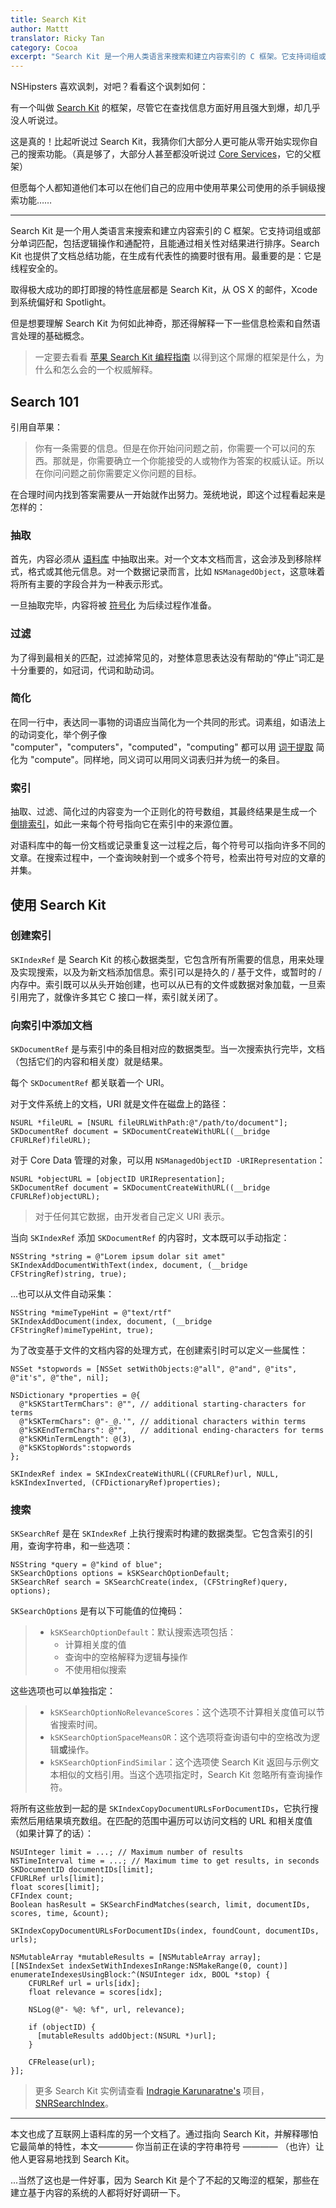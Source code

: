 ```yaml
---
title: Search Kit
author: Mattt
translator: Ricky Tan
category: Cocoa
excerpt: "Search Kit 是一个用人类语言来搜索和建立内容索引的 C 框架。它支持词组或部分单词匹配，包括逻辑操作和通配符，且能通过相关性对结果进行排序。Search Kit 也提供了文档总结功能，在生成有代表性的摘要时很有用。最重要的是：它是线程安全的。"
---
```


NSHipsters 喜欢讽刺，对吧？看看这个讽刺如何：

有一个叫做 [Search Kit](https://developer.apple.com/library/mac/#documentation/UserExperience/Reference/SearchKit/Reference/reference.html) 的框架，尽管它在查找信息方面好用且强大到爆，却几乎没人听说过。

这是真的！比起听说过 Search Kit，我猜你们大部分人更可能从零开始实现你自己的搜索功能。（真是够了，大部分人甚至都没听说过 [Core Services](https://developer.apple.com/library/mac/#documentation/Carbon/Reference/CoreServicesReferenceCollection/_index.html)，它的父框架）

但愿每个人都知道他们本可以在他们自己的应用中使用苹果公司使用的杀手锏级搜索功能……

---

Search Kit 是一个用人类语言来搜索和建立内容索引的 C 框架。它支持词组或部分单词匹配，包括逻辑操作和通配符，且能通过相关性对结果进行排序。Search Kit 也提供了文档总结功能，在生成有代表性的摘要时很有用。最重要的是：它是线程安全的。

取得极大成功的即打即搜的特性底层都是 Search Kit，从 OS X 的邮件，Xcode 到系统偏好和 Spotlight。

但是想要理解 Search Kit 为何如此神奇，那还得解释一下一些信息检索和自然语言处理的基础概念。

> 一定要去看看 [苹果 Search Kit 编程指南](https://developer.apple.com/library/mac/#documentation/UserExperience/Conceptual/SearchKitConcepts/searchKit_intro/searchKit_intro.html) 以得到这个屌爆的框架是什么，为什么和怎么会的一个权威解释。

## Search 101

引用自苹果：

> 你有一条需要的信息。但是在你开始问问题之前，你需要一个可以问的东西。那就是，你需要确立一个你能接受的人或物作为答案的权威认证。所以在你问问题之前你需要定义你问题的目标。

在合理时间内找到答案需要从一开始就作出努力。笼统地说，即这个过程看起来是怎样的：

### 抽取

首先，内容必须从 [语料库](https://zh.wikipedia.org/wiki/%E8%AF%AD%E6%96%99%E5%BA%93) 中抽取出来。对一个文本文档而言，这会涉及到移除样式，格式或其他元信息。对一个数据记录而言，比如 `NSManagedObject`，这意味着将所有主要的字段合并为一种表示形式。

一旦抽取完毕，内容将被 [符号化](http://en.wikipedia.org/wiki/Tokenization) 为后续过程作准备。

### 过滤

为了得到最相关的匹配，过滤掉常见的，对整体意思表达没有帮助的“停止”词汇是十分重要的，如冠词，代词和助动词。

### 简化

在同一行中，表达同一事物的词语应当简化为一个共同的形式。词素组，如语法上的动词变化，举个例子像 "computer"，"computers"，"computed"，"computing" 都可以用 [词干提取](https://zh.wikipedia.org/wiki/%E8%AF%8D%E5%B9%B2%E6%8F%90%E5%8F%96) 简化为 "compute"。同样地，同义词可以用同义词表归并为统一的条目。

### 索引

抽取、过滤、简化过的内容变为一个正则化的符号数组，其最终结果是生成一个 [倒排索引](https://zh.wikipedia.org/wiki/%E5%80%92%E6%8E%92%E7%B4%A2%E5%BC%95)，如此一来每个符号指向它在索引中的来源位置。

对语料库中的每一份文档或记录重复这一过程之后，每个符号可以指向许多不同的文章。在搜索过程中，一个查询映射到一个或多个符号，检索出符号对应的文章的并集。

## 使用 Search Kit

### 创建索引

`SKIndexRef` 是 Search Kit 的核心数据类型，它包含所有所需要的信息，用来处理及实现搜索，以及为新文档添加信息。索引可以是持久的 / 基于文件，或暂时的 / 内存中。索引既可以从头开始创建，也可以从已有的文件或数据对象加载，一旦索引用完了，就像许多其它 C 接口一样，索引就关闭了。

### 向索引中添加文档

`SKDocumentRef` 是与索引中的条目相对应的数据类型。当一次搜索执行完毕，文档（包括它们的内容和相关度）就是结果。

每个 `SKDocumentRef` 都关联着一个 URI。

对于文件系统上的文档，URI 就是文件在磁盘上的路径：

```objc
NSURL *fileURL = [NSURL fileURLWithPath:@"/path/to/document"];
SKDocumentRef document = SKDocumentCreateWithURL((__bridge CFURLRef)fileURL);
```

对于 Core Data 管理的对象，可以用 `NSManagedObjectID -URIRepresentation`：

```objc
NSURL *objectURL = [objectID URIRepresentation];
SKDocumentRef document = SKDocumentCreateWithURL((__bridge CFURLRef)objectURL);
```

> 对于任何其它数据，由开发者自己定义 URI 表示。

当向 `SKIndexRef` 添加 `SKDocumentRef` 的内容时，文本既可以手动指定：

```objc
NSString *string = @"Lorem ipsum dolar sit amet"
SKIndexAddDocumentWithText(index, document, (__bridge CFStringRef)string, true);
```

...也可以从文件自动采集：

```objc
NSString *mimeTypeHint = @"text/rtf"
SKIndexAddDocument(index, document, (__bridge CFStringRef)mimeTypeHint, true);
```

为了改变基于文件的文档内容的处理方式，在创建索引时可以定义一些属性：

```objc
NSSet *stopwords = [NSSet setWithObjects:@"all", @"and", @"its", @"it's", @"the", nil];

NSDictionary *properties = @{
  @"kSKStartTermChars": @"", // additional starting-characters for terms
  @"kSKTermChars": @"-_@.'", // additional characters within terms
  @"kSKEndTermChars": @"",   // additional ending-characters for terms
  @"kSKMinTermLength": @(3),
  @"kSKStopWords":stopwords
};

SKIndexRef index = SKIndexCreateWithURL((CFURLRef)url, NULL, kSKIndexInverted, (CFDictionaryRef)properties);
```

### 搜索

`SKSearchRef` 是在 `SKIndexRef` 上执行搜索时构建的数据类型。它包含索引的引用，查询字符串，和一些选项：

```objc
NSString *query = @"kind of blue";
SKSearchOptions options = kSKSearchOptionDefault;
SKSearchRef search = SKSearchCreate(index, (CFStringRef)query, options);
```

`SKSearchOptions` 是有以下可能值的位掩码：

> - `kSKSearchOptionDefault`：默认搜索选项包括：
>   - 计算相关度的值
>   - 查询中的空格解释为逻辑**与**操作
>   - 不使用相似搜索

这些选项也可以单独指定：

> - `kSKSearchOptionNoRelevanceScores`：这个选项不计算相关度值可以节省搜索时间。
> - `kSKSearchOptionSpaceMeansOR`：这个选项将查询语句中的空格改为逻辑**或**操作。
> - `kSKSearchOptionFindSimilar`：这个选项使 Search Kit 返回与示例文本相似的文档引用。当这个选项指定时，Search Kit 忽略所有查询操作符。

将所有这些放到一起的是 `SKIndexCopyDocumentURLsForDocumentIDs`，它执行搜索然后用结果填充数组。在匹配的范围中遍历可以访问文档的 URL 和相关度值（如果计算了的话）：

```objc
NSUInteger limit = ...; // Maximum number of results
NSTimeInterval time = ...; // Maximum time to get results, in seconds
SKDocumentID documentIDs[limit];
CFURLRef urls[limit];
float scores[limit];
CFIndex count;
Boolean hasResult = SKSearchFindMatches(search, limit, documentIDs, scores, time, &count);

SKIndexCopyDocumentURLsForDocumentIDs(index, foundCount, documentIDs, urls);

NSMutableArray *mutableResults = [NSMutableArray array];
[[NSIndexSet indexSetWithIndexesInRange:NSMakeRange(0, count)] enumerateIndexesUsingBlock:^(NSUInteger idx, BOOL *stop) {
    CFURLRef url = urls[idx];
    float relevance = scores[idx];

    NSLog(@"- %@: %f", url, relevance);

    if (objectID) {
      [mutableResults addObject:(NSURL *)url];
    }

    CFRelease(url);
}];
```

> 更多 Search Kit 实例请查看 [Indragie Karunaratne's](https://github.com/indragiek) 项目，[SNRSearchIndex](https://github.com/indragiek/SNRSearchIndex)。


---

本文也成了互联网上语料库的另一个文档了。通过指向 Search Kit，并解释哪怕它最简单的特性，本文———— 你当前正在读的字符串符号 ———— （也许）让他人更容易地找到 Search Kit。

...当然了这也是一件好事，因为 Search Kit 是个了不起的又晦涩的框架，那些在建立基于内容的系统的人都将好好调研一下。
